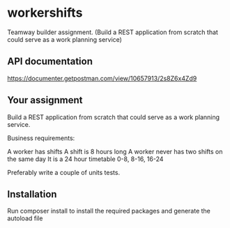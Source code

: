 # workershifts
Teamway builder assignment. (Build a REST application from scratch that could serve as a work planning service)

## API documentation
https://documenter.getpostman.com/view/10657913/2s8Z6x4Zd9

## Your assignment
Build a REST application from scratch that could serve as a work planning service.



Business requirements:

A worker has shifts
A shift is 8 hours long
A worker never has two shifts on the same day
It is a 24 hour timetable 0-8, 8-16, 16-24


Preferably write a couple of units tests.

## Installation
Run composer install to install the required packages and generate the autoload file

